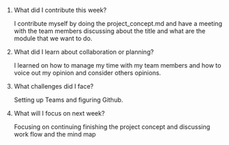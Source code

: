 1. What did I contribute this week?

   I contribute myself by doing the project_concept.md and have a meeting with the team members discussing about the title and what are the module that we want to do.
   
2. What did I learn about collaboration or planning?

   I learned on how to manage my time with my team members and how to voice out my opinion and consider others opinions.

3. What challenges did I face?

   Setting up Teams and figuring Github.

4. What will I focus on next week?

   Focusing on continuing finishing the project concept and discussing work flow and the mind map 

